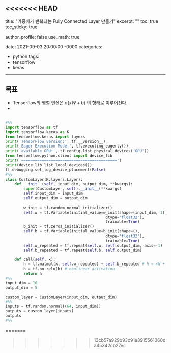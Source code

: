 <<<<<<< HEAD
---
title: "가중치가 반복되는 Fully Connected Layer 만들기"
excerpt: ""
toc: true
toc_sticky: true

author_profile: false
use_math: true

date: 2021-09-03 20:00:00 -0000
categories: 
  - python
tags:
  - tensorflow
  - keras
---

## 목표
- Tensorflow의 행렬 연산은 $\sigma(x W + b)$ 의 형태로 이루어진다.
- 

##

```python
#%%
import tensorflow as tf
import tensorflow.keras as K
from tensorflow.keras import layers
print('TensorFlow version:', tf.__version__)
print('Eager Execution Mode:', tf.executing_eagerly())
print('available GPU:', tf.config.list_physical_devices('GPU'))
from tensorflow.python.client import device_lib
print('==========================================')
print(device_lib.list_local_devices())
tf.debugging.set_log_device_placement(False)
#%%
class CustomLayer(K.layers.Layer):
    def __init__(self, input_dim, output_dim, **kwargs):
        super(CustomLayer, self).__init__(**kwargs)
        self.input_dim = input_dim
        self.output_dim = output_dim
        
        w_init = tf.random_normal_initializer()
        self.w = tf.Variable(initial_value=w_init(shape=(input_dim, 1),
                                            dtype='float32'),
                                            trainable=True)
        b_init = tf.zeros_initializer()
        self.b = tf.Variable(initial_value=b_init(shape=(),
                                            dtype='float32'),
                                            trainable=True)
        self.w_repeated = tf.repeat(self.w, self.output_dim, axis=-1)
        self.b_repeated = tf.repeat(self.b, self.output_dim)

    def call(self, x):
        h = tf.matmul(x, self.w_repeated) + self.b_repeated # h = xW + b
        h = tf.nn.relu(h) # nonlinear activation
        return h
#%%
input_dim = 10
output_dim = 5

custom_layer = CustomLayer(input_dim, output_dim)
#%%
inputs = tf.random.normal((64, input_dim))
outputs = custom_layer(inputs)
outputs
#%%
```
=======

<!--stackedit_data:
eyJoaXN0b3J5IjpbLTIwODg3NDY2MTJdfQ==
-->
>>>>>>> 13cb57a929b93c91a3915561360da45342cb27ec
